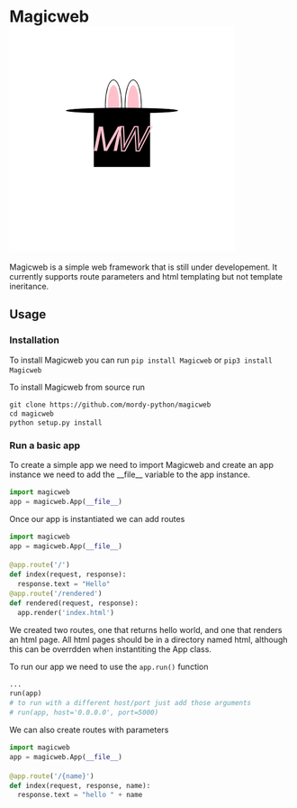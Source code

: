 # Magicweb <img src='withletters.png' align='center'/>
Magicweb is a simple web framework that is still under developement. It currently supports route parameters and html templating but not template ineritance.

## Usage

### Installation

To install Magicweb you can run
`pip install Magicweb` or `pip3 install Magicweb`

To install Magicweb from source run

```shell
git clone https://github.com/mordy-python/magicweb
cd magicweb
python setup.py install
```

### Run a basic app

To create a simple app we need to import Magicweb and create an app instance
we need to add the \_\_file\_\_ variable to the app instance.

```python
import magicweb
app = magicweb.App(__file__)
```

Once our app is instantiated we can add routes

```python
import magicweb
app = magicweb.App(__file__)

@app.route('/')
def index(request, response):
  response.text = "Hello"
@app.route('/rendered')
def rendered(request, response):
  app.render('index.html')
```

We created two routes, one that returns hello world, and one that renders an html page. All html pages should be in a directory named html, although this can be overrdden when instantiting the App class.

To run our app we need to use the `app.run()` function

```python
...
run(app)
# to run with a different host/port just add those arguments
# run(app, host='0.0.0.0', port=5000)
```

We can also create routes with parameters

```python
import magicweb
app = magicweb.App(__file__)

@app.route('/{name}')
def index(request, response, name):
  response.text = "hello " + name
```
